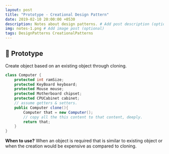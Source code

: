 ```yaml
---
layout: post
title: "Prototype - Creational Design Pattern"
date: 2019-02-10 20:00:00 +0530
description: Notes about design patterns. # Add post description (optional)
img: notes-1.png # Add image post (optional)
tags: DesignPatterns CreationalPatterns
---
```

🧱 Prototype
-----------
Create object based on an existing object through cloning.
```java
class Computer {
    protected int ramSize;
    protected KeyBoard keyboard;
    protected Mouse mouse;
    protected Motherboard chipset;
    protected CPUCabinet cabinet;
    // assume getters & setters. 
    public Computer clone(){
        Computer that = new Computer();
        // copy all the this content to that content, deeply. 
        return that;
    }
}
```
**When to use?** When an object is required that is similar to existing object or when the creation would be expensive as compared to cloning.
